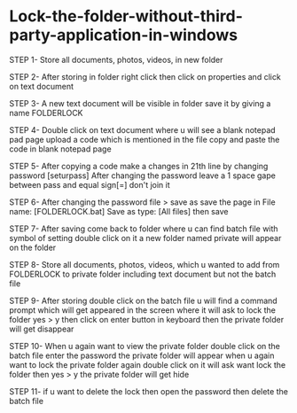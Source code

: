 # Lock-the-folder-without-third-party-application-in-windows

STEP 1- Store all documents, photos, videos, in new folder

STEP 2- After storing in folder right click then click on properties and click on text document 

STEP 3- A new text document will be visible in folder save it by giving a name FOLDERLOCK

STEP 4- Double click on text document where u will see a blank notepad pad page upload a code which is mentioned in the file copy and paste the code in blank notepad page
 
STEP 5- After copying a code make a changes in 21th line by changing password [seturpass] After changing the password leave a 1 space gape between pass and equal sign[=] don't join it

STEP 6- After changing the password file > save as save the page in 
File name: [FOLDERLOCK.bat] 
Save as type: [All files]
then save 

STEP 7- After saving come back to folder where u can find batch file with symbol of setting double click on it a new folder named private will appear on the folder

STEP 8- Store all documents, photos, videos, which u wanted to add from FOLDERLOCK to private folder including text document but not the batch file

STEP 9- After storing double click on the batch file u will find a command prompt which will get appeared in the screen where it will ask to lock the folder yes > y then click on enter button in keyboard then the private folder will get disappear 

STEP 10- When u again want to view the private folder double click on the batch file enter the password the private folder will appear when u again want to lock the private folder again double click on it will ask want lock the folder then yes > y the private folder will get hide

STEP 11- if u want to delete the lock then open the password then delete the batch file 
